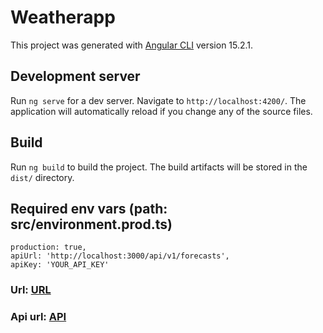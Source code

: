 # Weatherapp

This project was generated with [Angular CLI](https://github.com/angular/angular-cli) version 15.2.1.

## Development server

Run `ng serve` for a dev server. Navigate to `http://localhost:4200/`. The application will automatically reload if you change any of the source files.

## Build

Run `ng build` to build the project. The build artifacts will be stored in the `dist/` directory.

## Required env vars (path: src/environment.prod.ts)
    production: true,
    apiUrl: 'http://localhost:3000/api/v1/forecasts',
    apiKey: 'YOUR_API_KEY'

<h3>Url: <a href='https://seams-weathered.netlify.app'>URL</a></h3>
<h3>Api url: <a href='https://weather-api-nest.onrender.com'>API</a></h3>